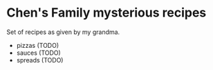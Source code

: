 # Chen's Family mysterious recipes

Set of recipes as given by my grandma.

* pizzas (TODO)
* sauces (TODO)
* spreads (TODO)